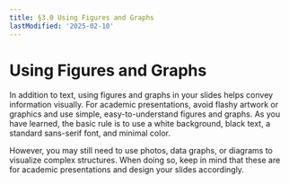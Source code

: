 ```yaml
---
title: §3.0 Using Figures and Graphs
lastModified: '2025-02-10'
---
```


# Using Figures and Graphs

In addition to text, using figures and graphs in your slides helps convey information visually. For academic presentations, avoid flashy artwork or graphics and use simple, easy-to-understand figures and graphs. As you have learned, the basic rule is to use a white background, black text, a standard sans-serif font, and minimal color.

However, you may still need to use photos, data graphs, or diagrams to visualize complex structures. When doing so, keep in mind that these are for academic presentations and design your slides accordingly.
